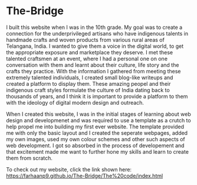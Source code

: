 # The-Bridge
I built this website when I was in the 10th grade. My goal was to create a connection for the underprivileged artisans who have indigenous talents in handmade crafts and woven products from various rural areas of Telangana, India. I wanted to give them a voice in the digital world, to get the appropriate exposure and marketplace they deserve. I met these talented craftsmen at an event, where I had a personal one on one conversation with them and learnt about their culture, life story and the crafts they practice. With the information I gathered from meeting these extremely talented individuals, I created small blog-like writeups and created a platform to display them. These amazing peopel and their indigenous craft styles formulate the culture of India dating back to thousands of years, and I think it is important to provide a platform to them with the ideology of digital modern design and outreach.

When I created this website, I was in the initial stages of learning about web design and developmenet and was required to use a template as a crutch to help propel me into building my first ever website. The template provided me with only the basic layout and I created the seperate webpages, added my own images, used my own colour schemes and other such aspects of web development. I got so absorbed in the process of developement and that excitement made me want to further hone my skills and learn to create them from scratch.

To check out my website, click the link shown here: https://farhaanp9.github.io/The-Bridge/The%20code/index.html
